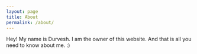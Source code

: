 ```yaml
---
layout: page
title: About
permalink: /about/
---
```


Hey!
My name is Durvesh. I am the owner of this website.
And that is all you need to know about me. :)
